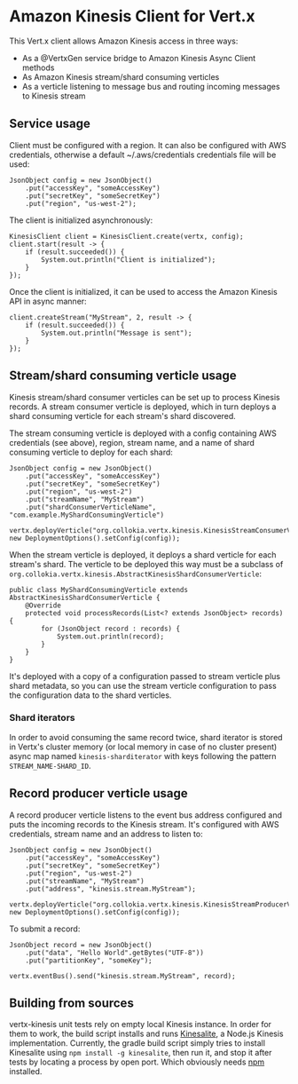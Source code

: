 # Amazon Kinesis Client for Vert.x
This Vert.x client allows Amazon Kinesis access in three ways:

* As a @VertxGen service bridge to Amazon Kinesis Async Client methods
* As Amazon Kinesis stream/shard consuming verticles
* As a verticle listening to message bus and routing incoming messages to Kinesis stream

## Service usage

Client must be configured with a region. It can also be configured with AWS credentials, otherwise a default ~/.aws/credentials credentials file will be used:

```
JsonObject config = new JsonObject()
    .put("accessKey", "someAccessKey")
    .put("secretKey", "someSecretKey")
    .put("region", "us-west-2");
```

The client is initialized asynchronously:

```
KinesisClient client = KinesisClient.create(vertx, config);
client.start(result -> {
    if (result.succeeded()) {
        System.out.println("Client is initialized");
    }
});
```

Once the client is initialized, it can be used to access the Amazon Kinesis API in async manner:

```
client.createStream("MyStream", 2, result -> {
    if (result.succeeded()) {
        System.out.println("Message is sent");
    }
});
```        
        
## Stream/shard consuming verticle usage

Kinesis stream/shard consumer verticles can be set up to process Kinesis records. A stream consumer verticle is deployed, which in turn deploys a shard consuming verticle for each stream's shard discovered.

The stream consuming verticle is deployed with a config containing AWS credentials (see above), region, stream name, and a name of shard consuming verticle to deploy for each shard:

```
JsonObject config = new JsonObject()
    .put("accessKey", "someAccessKey")
    .put("secretKey", "someSecretKey")
    .put("region", "us-west-2")
    .put("streamName", "MyStream")
    .put("shardConsumerVerticleName", "com.example.MyShardConsumingVerticle")

vertx.deployVerticle("org.collokia.vertx.kinesis.KinesisStreamConsumerVerticle", new DeploymentOptions().setConfig(config));    
```

When the stream verticle is deployed, it deploys a shard verticle for each stream's shard. The verticle to be deployed this way must be a subclass of `org.collokia.vertx.kinesis.AbstractKinesisShardConsumerVerticle`:

```
public class MyShardConsumingVerticle extends AbstractKinesisShardConsumerVerticle {
    @Override
    protected void processRecords(List<? extends JsonObject> records) {
        for (JsonObject record : records) {
            System.out.println(record);
        }
    }
}
```

It's deployed with a copy of a configuration passed to stream verticle plus shard metadata, so you can use the stream verticle configuration to pass the configuration data to the shard verticles.

### Shard iterators

In order to avoid consuming the same record twice, shard iterator is stored in Vertx's cluster memory (or local memory in case of no cluster present) async map named `kinesis-sharditerator` with keys following the pattern `STREAM_NAME-SHARD_ID`.

## Record producer verticle usage

A record producer verticle listens to the event bus address configured and puts the incoming records to the Kinesis stream. It's configured with AWS credentials, stream name and an address to listen to:

```
JsonObject config = new JsonObject()
    .put("accessKey", "someAccessKey")
    .put("secretKey", "someSecretKey")
    .put("region", "us-west-2")
    .put("streamName", "MyStream")
    .put("address", "kinesis.stream.MyStream");
    
vertx.deployVerticle("org.collokia.vertx.kinesis.KinesisStreamProducerVerticle", new DeploymentOptions().setConfig(config));    
```

To submit a record:

```
JsonObject record = new JsonObject()
    .put("data", "Hello World".getBytes("UTF-8"))
    .put("partitionKey", "someKey");

vertx.eventBus().send("kinesis.stream.MyStream", record);
```

## Building from sources

vertx-kinesis unit tests rely on empty local Kinesis instance. In order for them to work, the build script installs and runs [Kinesalite](https://github.com/mhart/kinesalite), a Node.js Kinesis implementation. Currently, the gradle build script simply tries to install Kinesalite using `npm install -g kinesalite`, then run it, and stop it after tests by locating a process by open port. Which obviously needs [npm](https://www.npmjs.com) installed.
